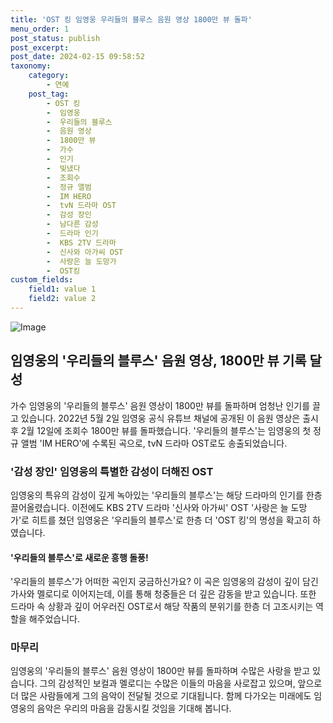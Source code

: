 ```yaml
---
title: 'OST 킹 임영웅 우리들의 블루스 음원 영상 1800만 뷰 돌파'
menu_order: 1
post_status: publish
post_excerpt: 
post_date: 2024-02-15 09:58:52
taxonomy:
    category:
        - 연예
    post_tag:
        - OST 킹
        -  임영웅
        -  우리들의 블루스
        -  음원 영상
        -  1800만 뷰
        -  가수
        -  인기
        -  빛냈다
        -  조회수
        -  정규 앨범
        -  IM HERO
        -  tvN 드라마 OST
        -  감성 장인
        -  남다른 감성
        -  드라마 인기
        -  KBS 2TV 드라마
        -  신사와 아가씨 OST
        -  사랑은 늘 도망가
        -  OST킹
custom_fields:
    field1: value 1
    field2: value 2
---
```


![Image](https://mimgnews.pstatic.net/image/108/2024/02/13/0003214456_001_20240213085101222.jpg?type=w540)

## 임영웅의 '우리들의 블루스' 음원 영상, 1800만 뷰 기록 달성
가수 임영웅의 '우리들의 블루스' 음원 영상이 1800만 뷰를 돌파하며 엄청난 인기를 끌고 있습니다. 2022년 5월 2일 임영웅 공식 유튜브 채널에 공개된 이 음원 영상은 출시 후 2월 12일에 조회수 1800만 뷰를 돌파했습니다. '우리들의 블루스'는 임영웅의 첫 정규 앨범 'IM HERO'에 수록된 곡으로, tvN 드라마 OST로도 송출되었습니다. 
### '감성 장인' 임영웅의 특별한 감성이 더해진 OST
임영웅의 특유의 감성이 깊게 녹아있는 '우리들의 블루스'는 해당 드라마의 인기를 한층 끌어올렸습니다. 이전에도 KBS 2TV 드라마 '신사와 아가씨' OST '사랑은 늘 도망가'로 히트를 쳤던 임영웅은 '우리들의 블루스'로 한층 더 'OST 킹'의 명성을 확고히 하였습니다.
#### '우리들의 블루스'로 새로운 흥행 돌풍!
'우리들의 블루스'가 어떠한 곡인지 궁금하신가요? 이 곡은 임영웅의 감성이 깊이 담긴 가사와 멜로디로 이어지는데, 이를 통해 청중들은 더 깊은 감동을 받고 있습니다. 또한 드라마 속 상황과 깊이 어우러진 OST로서 해당 작품의 분위기를 한층 더 고조시키는 역할을 해주었습니다.
### 마무리
임영웅의 '우리들의 블루스' 음원 영상이 1800만 뷰를 돌파하며 수많은 사랑을 받고 있습니다. 그의 감성적인 보컬과 멜로디는 수많은 이들의 마음을 사로잡고 있으며, 앞으로 더 많은 사람들에게 그의 음악이 전달될 것으로 기대됩니다. 함께 다가오는 미래에도 임영웅의 음악은 우리의 마음을 감동시킬 것임을 기대해 봅니다.
